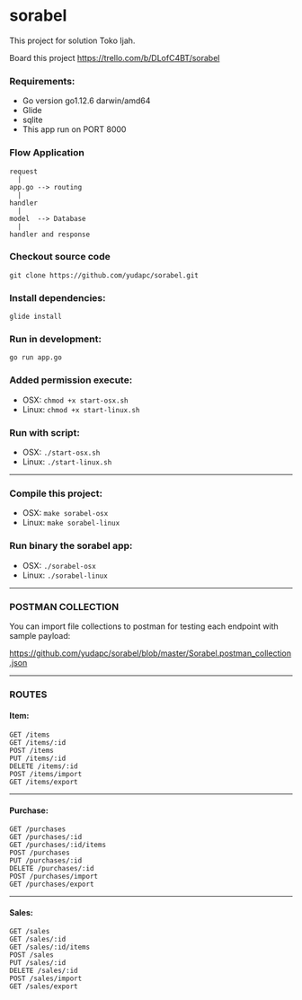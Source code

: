 # sorabel

This project for solution Toko Ijah.

Board this project https://trello.com/b/DLofC4BT/sorabel

### Requirements:

- Go version go1.12.6 darwin/amd64
- Glide
- sqlite
- This app run on PORT 8000

### Flow Application

```
request
  |
app.go --> routing
  |
handler
  |
model  --> Database
  |
handler and response 

```


### Checkout source code

`git clone https://github.com/yudapc/sorabel.git`

### Install dependencies:

`glide install`

### Run in development:

`go run app.go`

### Added permission execute:

- OSX: `chmod +x start-osx.sh`
- Linux: `chmod +x start-linux.sh`

### Run with script:

- OSX: `./start-osx.sh`
- Linux: `./start-linux.sh`

---

### Compile this project:

- OSX: `make sorabel-osx`
- Linux: `make sorabel-linux`

### Run binary the sorabel app:

- OSX: `./sorabel-osx`
- Linux: `./sorabel-linux`

---

### POSTMAN COLLECTION

You can import file collections to postman for testing each endpoint with sample payload:

https://github.com/yudapc/sorabel/blob/master/Sorabel.postman_collection.json

---

### ROUTES

#### Item:

```
GET /items
GET /items/:id
POST /items
PUT /items/:id
DELETE /items/:id
POST /items/import
GET /items/export
```

---

#### Purchase:

```
GET /purchases
GET /purchases/:id
GET /purchases/:id/items
POST /purchases
PUT /purchases/:id
DELETE /purchases/:id
POST /purchases/import
GET /purchases/export
```

---

#### Sales:

```
GET /sales
GET /sales/:id
GET /sales/:id/items
POST /sales
PUT /sales/:id
DELETE /sales/:id
POST /sales/import
GET /sales/export
```
